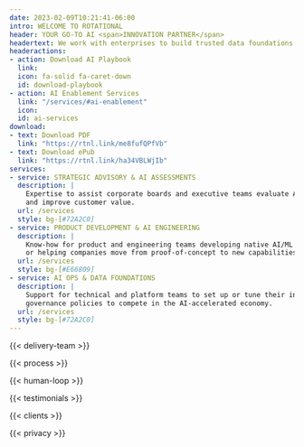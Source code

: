 ```yaml
---
date: 2023-02-09T10:21:41-06:00
intro: WELCOME TO ROTATIONAL
header: YOUR GO-TO AI <span>INNOVATION PARTNER</span>
headertext: We work with enterprises to build trusted data foundations and AI solutions for sustainable business impact.
headeractions:
- action: Download AI Playbook
  link:
  icon: fa-solid fa-caret-down
  id: download-playbook
- action: AI Enablement Services
  link: "/services/#ai-enablement"
  icon:
  id: ai-services
download:
- text: Download PDF
  link: "https://rtnl.link/me8fufQPfVb"
- text: Download ePub
  link: "https://rtnl.link/ha34VBLWjIb"
services:
- service: STRATEGIC ADVISORY & AI ASSESSMENTS
  description: | 
    Expertise to assist corporate boards and executive teams evaluate AI/ML investments that enhance efficiency, accelerate decision-making, 
    and improve customer value.
  url: /services
  style: bg-[#72A2C0]
- service: PRODUCT DEVELOPMENT & AI ENGINEERING
  description: | 
    Know-how for product and engineering teams developing native AI/ML applications, enhancing existing products, 
    or helping companies move from proof-of-concept to new capabilities.
  url: /services
  style: bg-[#E66809]
- service: AI OPS & DATA FOUNDATIONS
  description: | 
    Support for technical and platform teams to set up or tune their infrastructure, processes, data pipelines and 
    governance policies to compete in the AI-accelerated economy.
  url: /services
  style: bg-[#72A2C0]
---
```


<!-- Edit copy in data/en/delivery_team.yml -->
{{< delivery-team >}}

<!-- Edit copy in data/en/process.yml -->
{{< process >}}

<!-- Edit copy in data/en/humanloop.yml -->
{{< human-loop >}}

<!-- Edit and add testimonials in data/en/testimonials.yml -->
{{< testimonials >}}

<!-- Edit and add clients in data/en/clients.yml -->
{{< clients >}}

{{< privacy >}}

<!-- NOTE: Recent Rotations is part of the template and is added after the content -->